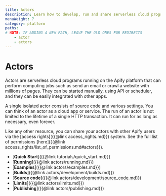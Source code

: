 ```yaml
---
title: Actors
description: Learn how to develop, run and share serverless cloud programs. Create your own web scraping and automation tools and publish them on the Apify platform.
menuWeight: 7
category: platform
paths:
# NOTE: IF ADDING A NEW PATH, LEAVE THE OLD ONES FOR REDIRECTS
    - actor
    - actors
---
```


# Actors

Actors are serverless cloud programs running on the Apify platform that can perform computing jobs such
as send an email or crawl a website with millions of pages.
They can be started manually, using API or scheduler, and they can be easily integrated with other apps.

A single isolated actor consists of source code and various settings. You can think of an actor as a cloud app or service. The run of an actor is not limited to the lifetime of a single HTTP transaction. It can run for as long as necessary, even forever.

Like any other resource, you can share your actors with other Apify users via the [access rights]({{@link access_rights.md}}) system. See the full list of permissions [here]({{@link access_rights/list_of_permissions.md#actors}}).

* [**Quick Start**]({{@link tutorials/quick_start.md}})
* [**Running**]({{@link actors/running.md}})
* [**Examples**]({{@link actors/examples.md}})
* [**Builds**]({{@link actors/development/builds.md}})
* [**Source code**]({{@link actors/development/source_code.md}})
* [**Limits**]({{@link actors/limits.md}})
* [**Publishing**]({{@link actors/publishing.md}})

